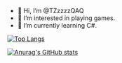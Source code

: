 - 👋 Hi, I’m @TZzzzzQAQ
- 👀 I’m interested in playing games.
- 🌱 I’m currently learning C#.

[![Top Langs](https://github-readme-stats.vercel.app/api/top-langs/?username=TZzzzzQAQ&hide=swift,html)](https://github.com/anuraghazra/github-readme-stats)

[![Anurag's GitHub stats](https://github-readme-stats.vercel.app/api?username=TZzzzzQAQ)](https://github.com/anuraghazra/github-readme-stats)
<!---
TZzzzzQAQ/TZzzzzQAQ is a ✨ special ✨ repository because its `README.md` (this file) appears on your GitHub profile.
You can click the Preview link to take a look at your changes.
--->
